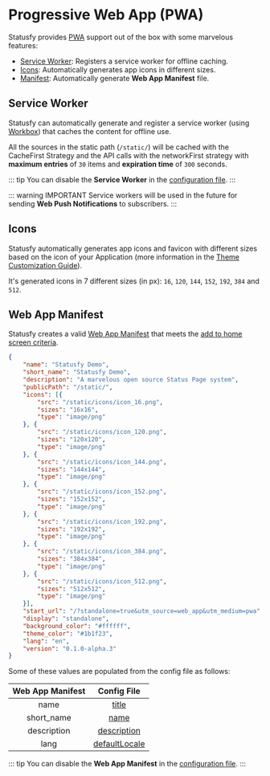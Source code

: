 # Progressive Web App (PWA)

Statusfy provides [PWA](https://developers.google.com/web/progressive-web-apps/?hl=en) support out of the box with some marvelous features:

* [Service Worker](#service-worker): Registers a service worker for offline caching.
* ​[Icons](#icon): Automatically generates app icons in different sizes.
* [Manifest](#manifest): Automatically generate **Web App Manifest** file.


## Service Worker

Statusfy can automatically generate and register a service worker (using [Workbox](https://developers.google.com/web/tools/workbox?hl=en)) that caches the content for offline use.

All the sources in the static path (`/static/`) will be cached with the CacheFirst Strategy and the API calls with the networkFirst strategy with **maximum entries** of `30` items and **expiration time** of `300` seconds.  

::: tip
You can disable the **Service Worker** in the [configuration file](../config/README.md#serviceworker).
:::

::: warning IMPORTANT
Service workers will be used in the future for sending **Web Push Notifications** to subscribers.
:::

## Icons

Statusfy automatically generates app icons and favicon with different sizes based on the icon of your Application (more information in the [Theme Customization Guide](./theme-customization.md#assets)).

It's generated icons in 7 different sizes (in px): `16`, `120`, `144`, `152`, `192`, `384` and `512`.


## Web App Manifest

Statusfy creates a valid [Web App Manifest](https://developers.google.com/web/fundamentals/web-app-manifest/?hl=en) that meets the [add to home screen criteria](https://developers.google.com/web/fundamentals/app-install-banners/?hl=en#criteria). 

```json
{
    "name": "Statusfy Demo",
    "short_name": "Statusfy Demo",
    "description": "A marvelous open source Status Page system",
    "publicPath": "/static/",
    "icons": [{
        "src": "/static/icons/icon_16.png",
        "sizes": "16x16",
        "type": "image/png"
    }, {
        "src": "/static/icons/icon_120.png",
        "sizes": "120x120",
        "type": "image/png"
    }, {
        "src": "/static/icons/icon_144.png",
        "sizes": "144x144",
        "type": "image/png"
    }, {
        "src": "/static/icons/icon_152.png",
        "sizes": "152x152",
        "type": "image/png"
    }, {
        "src": "/static/icons/icon_192.png",
        "sizes": "192x192",
        "type": "image/png"
    }, {
        "src": "/static/icons/icon_384.png",
        "sizes": "384x384",
        "type": "image/png"
    }, {
        "src": "/static/icons/icon_512.png",
        "sizes": "512x512",
        "type": "image/png"
    }],
    "start_url": "/?standalone=true&utm_source=web_app&utm_medium=pwa",
    "display": "standalone",
    "background_color": "#ffffff",
    "theme_color": "#1b1f23",
    "lang": "en",
    "version": "0.1.0-alpha.3"
}
```

Some of these values are populated from the config file as follows:

| Web App Manifest |                     Config File                    |
|:----------------:|:--------------------------------------------------:|
|       name       |         [title](../config/README.md#title)         |
|    short_name    |          [name](../config/README.md#name)          |
|    description   |   [description](../config/README.md#description)   |
|       lang       | [defaultLocale](../config/README.md#defaultlocale) |


::: tip
You can disable the **Web App Manifest** in the [configuration file](../config/README.md#manifest).
:::

